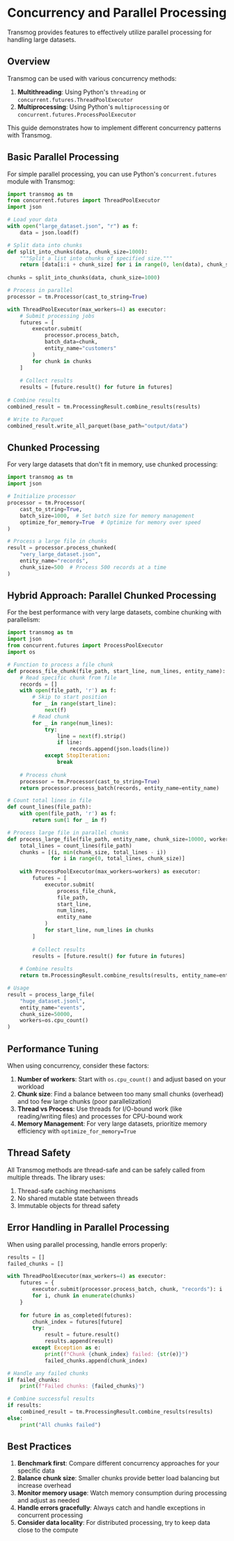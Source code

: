 # Concurrency and Parallel Processing

Transmog provides features to effectively utilize parallel processing for handling large datasets.

## Overview

Transmog can be used with various concurrency methods:

1. **Multithreading**: Using Python's `threading` or `concurrent.futures.ThreadPoolExecutor`
2. **Multiprocessing**: Using Python's `multiprocessing` or `concurrent.futures.ProcessPoolExecutor`

This guide demonstrates how to implement different concurrency patterns with Transmog.

## Basic Parallel Processing

For simple parallel processing, you can use Python's `concurrent.futures` module with Transmog:

```python
import transmog as tm
from concurrent.futures import ThreadPoolExecutor
import json

# Load your data
with open("large_dataset.json", "r") as f:
    data = json.load(f)

# Split data into chunks
def split_into_chunks(data, chunk_size=1000):
    """Split a list into chunks of specified size."""
    return [data[i:i + chunk_size] for i in range(0, len(data), chunk_size)]
    
chunks = split_into_chunks(data, chunk_size=1000)

# Process in parallel
processor = tm.Processor(cast_to_string=True)

with ThreadPoolExecutor(max_workers=4) as executor:
    # Submit processing jobs
    futures = [
        executor.submit(
            processor.process_batch,
            batch_data=chunk,
            entity_name="customers"
        )
        for chunk in chunks
    ]
    
    # Collect results
    results = [future.result() for future in futures]
    
# Combine results
combined_result = tm.ProcessingResult.combine_results(results)

# Write to Parquet
combined_result.write_all_parquet(base_path="output/data")
```

## Chunked Processing

For very large datasets that don't fit in memory, use chunked processing:

```python
import transmog as tm
import json

# Initialize processor
processor = tm.Processor(
    cast_to_string=True,
    batch_size=1000,  # Set batch size for memory management
    optimize_for_memory=True  # Optimize for memory over speed
)

# Process a large file in chunks
result = processor.process_chunked(
    "very_large_dataset.json",
    entity_name="records",
    chunk_size=500  # Process 500 records at a time
)
```

## Hybrid Approach: Parallel Chunked Processing

For the best performance with very large datasets, combine chunking with parallelism:

```python
import transmog as tm
import json
from concurrent.futures import ProcessPoolExecutor
import os

# Function to process a file chunk
def process_file_chunk(file_path, start_line, num_lines, entity_name):
    # Read specific chunk from file
    records = []
    with open(file_path, 'r') as f:
        # Skip to start position
        for _ in range(start_line):
            next(f)
        # Read chunk
        for _ in range(num_lines):
            try:
                line = next(f).strip()
                if line:
                    records.append(json.loads(line))
            except StopIteration:
                break
    
    # Process chunk
    processor = tm.Processor(cast_to_string=True)
    return processor.process_batch(records, entity_name=entity_name)

# Count total lines in file
def count_lines(file_path):
    with open(file_path, 'r') as f:
        return sum(1 for _ in f)

# Process large file in parallel chunks
def process_large_file(file_path, entity_name, chunk_size=10000, workers=4):
    total_lines = count_lines(file_path)
    chunks = [(i, min(chunk_size, total_lines - i)) 
              for i in range(0, total_lines, chunk_size)]
    
    with ProcessPoolExecutor(max_workers=workers) as executor:
        futures = [
            executor.submit(
                process_file_chunk,
                file_path,
                start_line,
                num_lines,
                entity_name
            )
            for start_line, num_lines in chunks
        ]
        
        # Collect results
        results = [future.result() for future in futures]
    
    # Combine results
    return tm.ProcessingResult.combine_results(results, entity_name=entity_name)

# Usage
result = process_large_file(
    "huge_dataset.jsonl", 
    entity_name="events",
    chunk_size=50000,
    workers=os.cpu_count()
)
```

## Performance Tuning

When using concurrency, consider these factors:

1. **Number of workers**: Start with `os.cpu_count()` and adjust based on your workload
2. **Chunk size**: Find a balance between too many small chunks (overhead) and too few large chunks (poor parallelization)
3. **Thread vs Process**: Use threads for I/O-bound work (like reading/writing files) and processes for CPU-bound work
4. **Memory Management**: For very large datasets, prioritize memory efficiency with `optimize_for_memory=True`

## Thread Safety

All Transmog methods are thread-safe and can be safely called from multiple threads. The library uses:

1. Thread-safe caching mechanisms
2. No shared mutable state between threads
3. Immutable objects for thread safety

## Error Handling in Parallel Processing

When using parallel processing, handle errors properly:

```python
results = []
failed_chunks = []

with ThreadPoolExecutor(max_workers=4) as executor:
    futures = {
        executor.submit(processor.process_batch, chunk, "records"): i
        for i, chunk in enumerate(chunks)
    }
    
    for future in as_completed(futures):
        chunk_index = futures[future]
        try:
            result = future.result()
            results.append(result)
        except Exception as e:
            print(f"Chunk {chunk_index} failed: {str(e)}")
            failed_chunks.append(chunk_index)

# Handle any failed chunks
if failed_chunks:
    print(f"Failed chunks: {failed_chunks}")

# Combine successful results
if results:
    combined_result = tm.ProcessingResult.combine_results(results)
else:
    print("All chunks failed")
```

## Best Practices

1. **Benchmark first**: Compare different concurrency approaches for your specific data
2. **Balance chunk size**: Smaller chunks provide better load balancing but increase overhead
3. **Monitor memory usage**: Watch memory consumption during processing and adjust as needed
4. **Handle errors gracefully**: Always catch and handle exceptions in concurrent processing
5. **Consider data locality**: For distributed processing, try to keep data close to the compute 